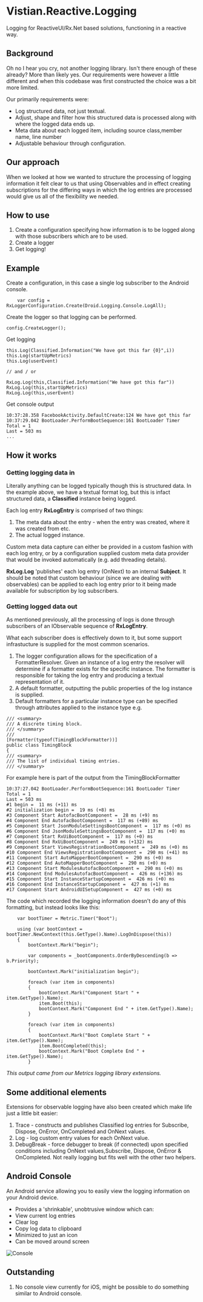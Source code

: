 ﻿# Vistian.Reactive.Logging 

Logging for ReactiveUI/Rx.Net based solutions, functioning in a reactive way.

## Background
Oh no I hear you cry, not another logging library. Isn't there enough of these already? More than likely yes. Our requirements were however a little different and when this codebase was first constructed the choice was a bit more limited.

Our primarily requirements were:
* Log structured data, not just textual.
* Adjust, shape and filter how this structured data is processed along with where the logged data ends up.
* Meta data about each logged item, including source class,member name, line number
* Adjustable behaviour through configuration.

## Our approach
When we looked at how we wanted to structure the processing of logging information it felt clear to us that using Observables and in effect creating subscriptions for the differing ways in which the log entries are processed would give us all of the flexibility we needed.

## How to use
1. Create a configuration specifying how information is to be logged along with those subscribers which are to be used.
2. Create a logger
3. Get logging!

## Example
Create a configuration, in this case a single log subscriber to the Android console.

```
    var config = RxLoggerConfiguration.Create(Droid.Logging.Console.LogAll);
```
Create the logger so that logging can be performed.

```
config.CreateLogger();
```

Get logging

```
this.Log(Classified.Information("We have got this far {0}",i))
this.Log(startUpMetrics)
this.Log(userEvent)

// and / or

RxLog.Log(this,Classified.Information("We have got this far"))
RxLog.Log(this,startUpMetrics)
RxLog.Log(this,userEvent)
```
Get console output
```
10:37:28.358 FacebookActivity.DefaultCreate:124 We have got this far
10:37:29.042 BootLoader.PerformBootSequence:161 BootLoader Timer
Total = 1
Last = 503 ms
...
```

## How it works
### Getting logging data in

Literally anything can be logged typically though this is structured data. In the example above, we have a textual format log, but this is infact
structured data, a **Classified** instance being logged.

Each log entry **RxLogEntry** is comprised of two things:
1. The meta data about the entry - when the entry was created, where it was created from etc.
2. The actual logged instance.

Custom meta data capture can either be provided in a custom fashion with each log entry, or by a configuration supplied custom meta data provider that would be invoked automatically (e.g. add threading details).

**RxLog.Log** 'publishes' each log entry (OnNext) to an internal **Subject**. It should be noted that custom behaviour (since we are dealing with observables) can be applied to each log entry prior to it being made available for subscription by log subscribers.

### Getting logged data out
As mentioned previously, all the processing of logs is done through subscribers of an IObservable sequence of **RxLogEntry**.

What each subscriber does is effectively down to it, but some support infrastucture is supplied for the most common scenarios.

1. The logger configuration allows for the specification of a FormatterResolver. Given an instance of a log entry the resolver will determine if a formatter exists for the specific instance.  The formatter is responsible for taking the log entry and producing a textual representation of it.
2. A default formatter, outputting the public properties of the log instance is supplied.
3. Default formatters for a particular instance type can be specified through attributes applied to the instance type e.g.

``` 
/// <summary>
/// A discrete timing block.
/// </summary>
///
[Formatter(typeof(TimingBlockFormatter))]
public class TimingBlock
{
/// <summary>
/// The list of individual timing entries.
/// </summary>

```
For example here is part of the output from the TimingBlockFormatter

```
10:37:27.042 BootLoader.PerformBootSequence:161 BootLoader Timer
Total = 1
Last = 503 ms
#1 begin =  11 ms (+11) ms
#2 initialization begin =  19 ms (+8) ms
#3 Component Start AutofacBootComponent =  28 ms (+9) ms
#4 Component End AutofacBootComponent =  117 ms (+89) ms
#5 Component Start JsonModuleSettingsBootComponent =  117 ms (+0) ms
#6 Component End JsonModuleSettingsBootComponent =  117 ms (+0) ms
#7 Component Start RxUiBootComponent =  117 ms (+0) ms
#8 Component End RxUiBootComponent =  249 ms (+132) ms
#9 Component Start ViewsRegistrationBootComponent =  249 ms (+0) ms
#10 Component End ViewsRegistrationBootComponent =  290 ms (+41) ms
#11 Component Start AutoMapperBootComponent =  290 ms (+0) ms
#12 Component End AutoMapperBootComponent =  290 ms (+0) ms
#13 Component Start ModulesAutofacBootComponent =  290 ms (+0) ms
#14 Component End ModulesAutofacBootComponent =  426 ms (+136) ms
#15 Component Start InstanceStartupComponent =  426 ms (+0) ms
#16 Component End InstanceStartupComponent =  427 ms (+1) ms
#17 Component Start AndroidUISetupComponent =  427 ms (+0) ms

```
The code which recorded the logging information doesn't do any of this formatting, but instead looks like this:

```
    var bootTimer = Metric.Timer("Boot");

    using (var bootContext = bootTimer.NewContext(this.GetType().Name).LogOnDispose(this))
    {
        bootContext.Mark("begin");

        var components = _bootComponents.OrderByDescending(b => b.Priority);

        bootContext.Mark("initialization begin");

        foreach (var item in components)
        {
            bootContext.Mark("Component Start " + item.GetType().Name);
            item.Boot(this);
            bootContext.Mark("Component End " + item.GetType().Name);
        }

        foreach (var item in components)
        {
            bootContext.Mark("Boot Complete Start " + item.GetType().Name);
            item.BootCompleted(this);
            bootContext.Mark("Boot Complete End " + item.GetType().Name);
        }
```
*This output came from our Metrics logging library extensions.*

## Some additional elements

Extensions for observable logging have also been created which make life just a little bit easier:
1. Trace - constructs and publishes Classified log entries for Subscribe, Dispose, OnError, OnCompleted and OnNext values.
2. Log - log custom entry values for each OnNext value.
3. DebugBreak - force debugger to break (if connected) upon specified conditions including OnNext values,Subscribe, Dispose, OnError & OnCompleted. Not really logging but fits well with the other two helpers.

## Android Console
An Android service allowing you to easily view the logging information on your Android device.

* Provides a 'shrinkable', unobtrusive window which can:
* View current log entries
* Clear log
* Copy log data to clipboard
* Minimized to just an icon
* Can be moved around screen

![Console](AndroidLoggingConsole.png?raw=true "Console")

## Outstanding
1. No console view currently for iOS, might be possible to do something similar to Android console.